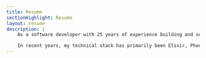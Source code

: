 ```yaml
---
title: Resume
sectionHighlight: Resume
layout: resume
description: |
    As a software developer with 25 years of experience building and selling digital products, I seek a full-time tech lead / principal-level job opportunity to guide and nurture a team that delivers customer-led products. My peers describe me as a detail-oriented and pragmatic project manager with deep technical skills. I am excited about joining or assembling a team that can deliver products they are proud of and that solve real problems. Open-source projects and upstream contributions opportunities are a notable plus.

    In recent years, my technical stack has primarily been Elixir, Phoenix, and LiveView to deliver web software and APIs. These are wonderful technologies, and while I will continue to use them, I am open to other stacks for the right fit. Other timely experiences have included Rust and Svelte and a history building for Apple platforms.
---
```


